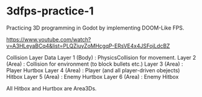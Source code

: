 # 3dfps-practice-1

Practicing 3D programming in Godot by implementing DOOM-Like FPS.

https://www.youtube.com/watch?v=A3HLeyaBCq4&list=PLQZiuyZoMHcgqP-ERsVE4x4JSFojLdcBZ

Collision Layer Data
Layer 1 (Body) : PhysicsCollision for movement.
Layer 2 (Area) : Collision for environment (to block bullets etc.)
Layer 3 (Area) : Player Hurtbox
Layer 4 (Area) : Player (and all player-driven obejects) Hitbox
Layer 5 (Area) : Enemy Hurtbox
Layer 6 (Area) : Enemy Hitbox

All Hitbox and Hurtbox are Area3Ds.
